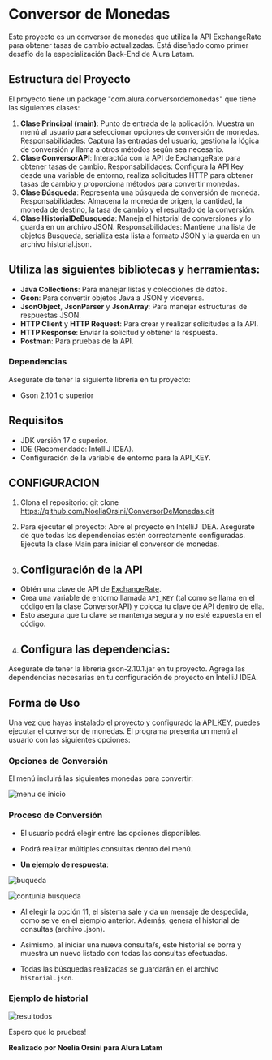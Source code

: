 # Conversor de Monedas

Este proyecto es un conversor de monedas que utiliza la API ExchangeRate para obtener tasas de cambio actualizadas.
Está diseñado como  primer desafío de la especialización Back-End de Alura Latam.

## Estructura del Proyecto

El proyecto tiene un package "com.alura.conversordemonedas" que tiene las siguientes clases:

1. **Clase Principal (main)**:
   Punto de entrada de la aplicación. Muestra un menú al usuario para seleccionar opciones de conversión de monedas.
   Responsabilidades: Captura las entradas del usuario, gestiona la lógica de conversión y llama a otros métodos según sea necesario.
2. **Clase ConversorAPI**:
   Interactúa con la API de ExchangeRate para obtener tasas de cambio.
   Responsabilidades: Configura la API Key desde una variable de entorno, realiza solicitudes HTTP para obtener tasas de cambio y proporciona métodos para convertir monedas.
3. **Clase Búsqueda**:
   Representa una búsqueda de conversión de moneda.
   Responsabilidades: Almacena la moneda de origen, la cantidad, la moneda de destino, la tasa de cambio y el resultado de la conversión.
4. **Clase HistorialDeBusqueda**:
   Maneja el historial de conversiones y lo guarda en un archivo JSON.
   Responsabilidades: Mantiene una lista de objetos Busqueda, serializa esta lista a formato JSON y la guarda en un archivo historial.json.

## Utiliza las siguientes bibliotecas y herramientas:

- **Java Collections**: Para manejar listas y colecciones de datos.
- **Gson**: Para convertir objetos Java a JSON y viceversa.
- **JsonObject**, **JsonParser** y **JsonArray**: Para manejar estructuras de respuestas JSON.
- **HTTP Client** y **HTTP Request**: Para crear y realizar solicitudes a la API.
- **HTTP Response**: Enviar la solicitud y obtener la respuesta.
- **Postman**: Para pruebas de la API.

### Dependencias

Asegúrate de tener la siguiente librería en tu proyecto:
- Gson 2.10.1 o superior

## Requisitos

- JDK versión 17 o superior.
- IDE (Recomendado: IntelliJ IDEA).
- Configuración de la variable de entorno para la API_KEY.

## CONFIGURACION
1. Clona el repositorio:
  git clone  https://github.com/NoeliaOrsini/ConversorDeMonedas.git

2. Para ejecutar el proyecto:
Abre el proyecto en IntelliJ IDEA.
Asegúrate de que todas las dependencias estén correctamente configuradas.
Ejecuta la clase Main para iniciar el conversor de monedas.

3. ## Configuración de la API

* Obtén una clave de API de [ExchangeRate](https://exchangerate-api.com/). 
* Crea una variable de entorno llamada `API_KEY` (tal como se llama en el código en la clase ConversorAPI) 
y coloca tu clave de API dentro de ella. 
* Esto asegura que tu clave se mantenga segura y no esté expuesta en el código.

4. ## Configura las dependencias:

Asegúrate de tener la librería gson-2.10.1.jar en tu proyecto.
Agrega las dependencias necesarias en tu configuración de proyecto en IntelliJ IDEA.


## Forma de Uso

Una vez que hayas instalado el proyecto y configurado la API_KEY, puedes ejecutar el conversor de monedas. 
El programa presenta un menú al usuario con las siguientes opciones:

### Opciones de Conversión

El menú incluirá las siguientes monedas para convertir:


![menu de inicio](https://github.com/user-attachments/assets/d56bc1ce-3ce1-4f5c-8c82-1417f252ed5f)


### Proceso de Conversión

- El usuario podrá elegir entre las opciones disponibles.
- Podrá realizar múltiples consultas dentro del menú.

- **Un ejemplo de respuesta**:

  
![buqueda](https://github.com/user-attachments/assets/856ed3bf-db89-4b59-933a-a4cf330af9c8)

![contunia busqueda](https://github.com/user-attachments/assets/25cde786-8918-4860-bfe6-e570a2cc27ce)

- Al elegir la opción 11, el sistema sale y da un mensaje de despedida, como se ve en el ejemplo anterior.
  Además, genera el historial de consultas (archivo .json).

-  Asimismo, al iniciar una nueva consulta/s,  este historial se borra y muestra un nuevo  listado con todas las consultas efectuadas.
  
- Todas las búsquedas realizadas se guardarán en el archivo `historial.json`.

### Ejemplo de historial 

![resultodos](https://github.com/user-attachments/assets/a26c5297-0cfe-4f8d-92ad-d99cf863097b)

Espero que lo pruebes! 

**Realizado por Noelia Orsini para Alura Latam**
